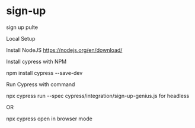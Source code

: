# sign-up
sign up pulte

Local Setup

Install NodeJS https://nodejs.org/en/download/

Install cypress with NPM 

npm install cypress --save-dev

Run Cypress with command

npx cypress run --spec cypress/integration/sign-up-genius.js for headless

OR

npx cypress open in browser mode
